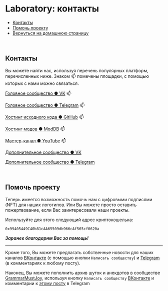 # Laboratory: контакты

- [Контакты](#section)
- [Помочь проекту](#section-1)
- [Вернуться на домашнюю страницу](https://adslbarxatov.github.io/DPArray/ru)

&nbsp;



## Контакты

Вы можете найти нас, используя перечень популярных платформ, перечисленных ниже.
Знаком :mailbox: помечены площадки, с помощью которых с нами можно связаться.

[Головное сообщество &#x25CF; VK](https://vk.com/rd_aaow_fdl) :mailbox:

[Головное сообщество &#x25CF; Telegram](https://t.me/rd_aaow_fdl) :mailbox:

[Хостинг исходного кода &#x25CF; GitHub](https://github.com/adslbarxatov) :mailbox:

[Хостинг модов &#x25CF; ModDB](https://moddb.com/members/rd-aaow-fdl) :mailbox:

[Мастер-канал &#x25CF; YouTube](https://youtube.com/c/rdaaowfdl) :mailbox:

[Дополнительное сообщество &#x25CF; VK](https://vk.com/grammarmustjoy)

[Дополнительное сообщество &#x25CF; Telegram](https://t.me/grammarmustjoy)

&nbsp;



## Помочь проекту

Теперь имеется возможность помочь нам с цифровыми подписями (NFT) для наших логотипов.
Или Вы можете просто оставить пожертвование, если Вас заинтересовали наши проекты.

Используйте для этого следующий адрес криптокошелька:

```0x99405449C40b81cAA65509db966cAf565cf0620a```

***Заранее благодарим Вас за помощь!***

---

Кроме того, Вы можете предлагать собственные новости для наших каналов [ВКонтакте](https://vk.com/rd_aaow_fdl)
(с помощью кнопки `Написать сообществу`) и [Telegram](https://t.me/rd_aaow_fdl) (в комментариях к любому посту).

Наконец, Вы можете пополнить архив шуток и анекдотов в сообществе [GrammarMustJoy](https://adslbarxatov.github.io/UniNotifier/GMJ),
используя кнопку `Написать сообществу` [ВКонтакте](https://vk.com/grammarmustjoy) и комментарии к [этому посту](https://t.me/rd_aaow_fdl/747?comment) в Telegram
